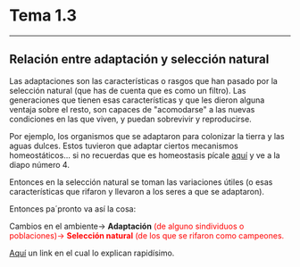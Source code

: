 # Tema 1.3
___
## Relación entre adaptación y selección natural

Las adaptaciones son las características o rasgos que han pasado por la selección natural (que has de cuenta que es como un filtro).
Las generaciones que tienen esas características y que les dieron alguna ventaja sobre el resto, son capaces de "acomodarse" a las nuevas condiciones en las que viven, y puedan sobrevivir y reproducirse.


Por ejemplo, los organismos que se adaptaron para colonizar la tierra y las aguas dulces. Estos tuvieron que adaptar ciertos mecanismos homeostáticos... si no recuerdas que es homeostasis pícale [aquí](https://es.slideshare.net/camysgsgsgsg/caractersticas-de-los-seres-vivos-36425101) y ve a la diapo número 4.


Entonces en la selección natural se toman las variaciones útiles (o esas características que rifaron y llevaron a los seres a que se adaptaron).

Entonces pa´pronto va así la cosa:

Cambios en el ambiente-> **Adaptación**<span style="color:red">  (de alguno sindividuos o poblaciones)-> **Selección natural** (de los que se rifaron como campeones.

[Aquí](https://www.youtube.com/watch?v=34gA5vrXYoM) un link en el cual lo explican rapidísimo.
